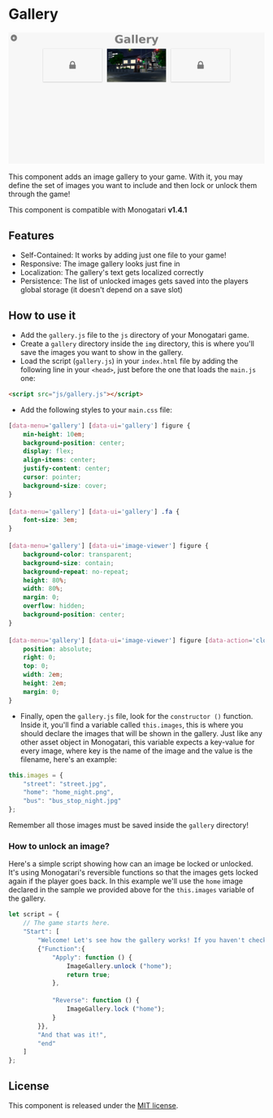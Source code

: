 # Gallery

![Image Gallery Screenshot](./screenshot.png)

This component adds an image gallery to your game. With it, you may define the set of images you want to include and then lock or unlock them through the game!

This component is compatible with Monogatari **v1.4.1**

## Features
* Self-Contained: It works by adding just one file to your game!
* Responsive: The image gallery looks just fine in
* Localization: The gallery's text gets localized correctly
* Persistence: The list of unlocked images gets saved into the players global storage (it doesn't depend on a save slot)

## How to use it

* Add the `gallery.js` file to the `js` directory of your Monogatari game.
* Create a `gallery` directory inside the `img` directory, this is where you'll save the images you want to show in the gallery.
* Load the script (`gallery.js`) in your `index.html` file by adding the following line in your `<head>`, just before the one that loads the `main.js` one:

```html
<script src="js/gallery.js"></script>
```

* Add the following styles to your `main.css` file:

```css
[data-menu='gallery'] [data-ui='gallery'] figure {
	min-height: 10em;
	background-position: center;
	display: flex;
	align-items: center;
	justify-content: center;
	cursor: pointer;
	background-size: cover;
}

[data-menu='gallery'] [data-ui='gallery'] .fa {
	font-size: 3em;
}

[data-menu='gallery'] [data-ui='image-viewer'] figure {
	background-color: transparent;
	background-size: contain;
	background-repeat: no-repeat;
	height: 80%;
	width: 80%;
	margin: 0;
	overflow: hidden;
	background-position: center;
}

[data-menu='gallery'] [data-ui='image-viewer'] figure [data-action='close'] {
	position: absolute;
	right: 0;
	top: 0;
	width: 2em;
	height: 2em;
	margin: 0;
}
```

* Finally, open the `gallery.js` file, look for the `constructor ()` function. Inside it, you'll find a variable called `this.images`, this is where you should declare the images that will be shown in the gallery. Just like any other asset object in Monogatari, this variable expects a key-value for every image, where key is the name of the image and the value is the filename, here's an example:

```javascript
this.images = {
	"street": "street.jpg",
	"home": "home_night.png",
	"bus": "bus_stop_night.jpg"
};
```

Remember all those images must be saved inside the `gallery` directory!

### How to unlock an image?
Here's a simple script showing how can an image be locked or unlocked. It's using Monogatari's reversible functions so that the images gets locked again if the player goes back.
In this example we'll use the `home` image declared in the sample we provided above for the `this.images` variable of the gallery.

```javascript
let script = {
	// The game starts here.
	"Start": [
		"Welcome! Let's see how the gallery works! If you haven't checked it out, open it from the main menu!",
		{"Function":{
			"Apply": function () {
				ImageGallery.unlock ("home");
				return true;
			},

			"Reverse": function () {
				ImageGallery.lock ("home");
			}
		}},
		"And that was it!",
		"end"
	]
};
```

## License
This component is released under the [MIT license]('./LICENSE.md').